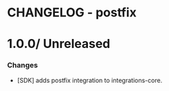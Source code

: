 # CHANGELOG - postfix

1.0.0/ Unreleased
==================

### Changes

* [SDK] adds postfix integration to integrations-core.

